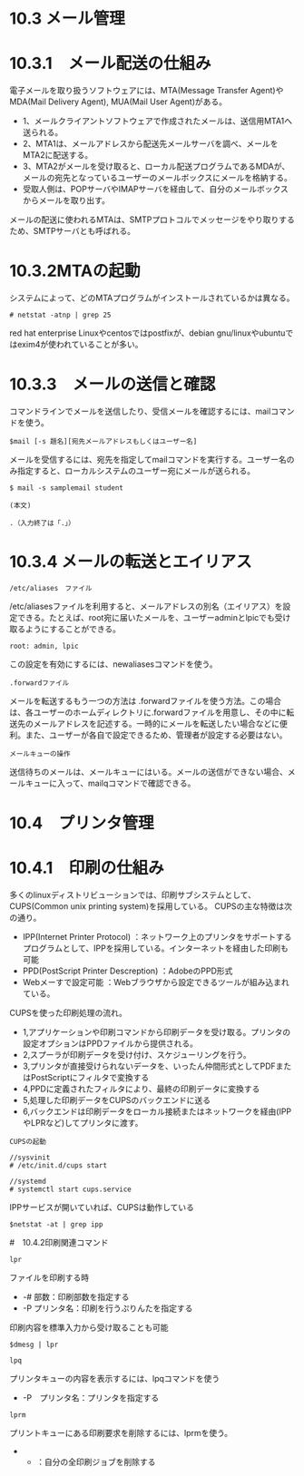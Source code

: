 # 10.3 メール管理

# 10.3.1　メール配送の仕組み
電子メールを取り扱うソフトウェアには、MTA(Message Transfer Agent)やMDA(Mail Delivery Agent), MUA(Mail User Agent)がある。

- 1、メールクライアントソフトウェアで作成されたメールは、送信用MTA1へ送られる。
- 2、MTA1は、メールアドレスから配送先メールサーバを調べ、メールをMTA2に配送する。
- 3、MTA2がメールを受け取ると、ローカル配送プログラムであるMDAが、メールの宛先となっているユーザーのメールボックスにメールを格納する。
- 受取人側は、POPサーバやIMAPサーバを経由して、自分のメールボックスからメールを取り出す。

メールの配送に使われるMTAは、SMTPプロトコルでメッセージをやり取りするため、SMTPサーバとも呼ばれる。

# 10.3.2MTAの起動

システムによって、どのMTAプログラムがインストールされているかは異なる。

```
# netstat -atnp | grep 25
```

red hat enterprise Linuxやcentosではpostfixが、debian gnu/linuxやubuntuではexim4が使われていることが多い。

# 10.3.3　メールの送信と確認

コマンドラインでメールを送信したり、受信メールを確認するには、mailコマンドを使う。

```
$mail [-s 題名][宛先メールアドレスもしくはユーザー名]
```

メールを受信するには、宛先を指定してmailコマンドを実行する。ユーザー名のみ指定すると、ローカルシステムのユーザー宛にメールが送られる。


```
$ mail -s samplemail student

(本文)

.（入力終了は「.」）
```

# 10.3.4 メールの転送とエイリアス

`/etc/aliases　ファイル`

/etc/aliasesファイルを利用すると、メールアドレスの別名（エイリアス）を設定できる。たとえば、root宛に届いたメールを、ユーザーadminとlpicでも受け取るようにすることができる。

```
root: admin, lpic
```

この設定を有効にするには、newaliasesコマンドを使う。

`.forwardファイル`

メールを転送するもう一つの方法は .forwardファイルを使う方法。この場合は、各ユーザーのホームディレクトリに.forwardファイルを用意し、その中に転送先のメールアドレスを記述する。一時的にメールを転送したい場合などに便利。また、ユーザーが各自で設定できるため、管理者が設定する必要はない。

`メールキューの操作`

送信待ちのメールは、メールキューにはいる。メールの送信ができない場合、メールキューに入って、mailqコマンドで確認できる。

# 10.4　プリンタ管理

# 10.4.1　印刷の仕組み

多くのlinuxディストリビューションでは、印刷サブシステムとして、CUPS(Common unix printing system)を採用している。
CUPSの主な特徴は次の通り。

- IPP(Internet Printer Protocol)
：ネットワーク上のプリンタをサポートするプログラムとして、IPPを採用している。インターネットを経由した印刷も可能
- PPD(PostScript Printer Descreption)
：AdobeのPPD形式
- Webメーすで設定可能
：Webブラウザから設定できるツールが組み込まれている。

CUPSを使った印刷処理の流れ。

- 1,アプリケーションや印刷コマンドから印刷データを受け取る。プリンタの設定オプションはPPDファイルから提供される。
- 2,スプーラが印刷データを受け付け、スケジューリングを行う。
- 3,プリンタが直接受けられないデータを、いったん仲間形式としてPDFまたはPostScriptにフィルタで変換する
- 4,PPDに定義されたフィルタにより、最終の印刷データに変換する
- 5,処理した印刷データをCUPSのバックエンドに送る
- 6,バックエンドは印刷データをローカル接続またはネットワークを経由(IPPやLPRなど)してプリンタに渡す。

`CUPSの起動`

```
//sysvinit
# /etc/init.d/cups start

//systemd
# systemctl start cups.service
``` 

IPPサービスが開いていれば、CUPSは動作している

```
$netstat -at | grep ipp
```

#　10.4.2印刷関連コマンド

`lpr`

ファイルを印刷する時

- -# 部数：印刷部数を指定する
- -P プリンタ名：印刷を行うぷりんたを指定する

印刷内容を標準入力から受け取ることも可能

```
$dmesg | lpr
```

`lpq`

プリンタキューの内容を表示するには、lpqコマンドを使う

- -P　プリンタ名：プリンタを指定する

`lprm`

プリントキューにある印刷要求を削除するには、lprmを使う。

- - ：自分の全印刷ジョブを削除する

